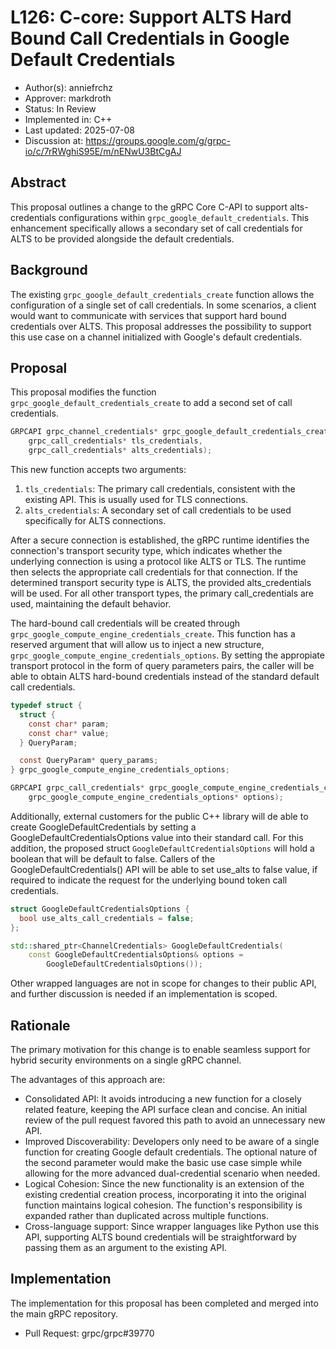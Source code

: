 # L126: C-core: Support ALTS Hard Bound Call Credentials in Google Default Credentials

*   Author(s): anniefrchz
*   Approver: markdroth
*   Status: In Review
*   Implemented in: C++
*   Last updated: 2025-07-08
*   Discussion at:
    https://groups.google.com/g/grpc-io/c/7rRWghiS95E/m/nENwU3BtCgAJ

## Abstract

This proposal outlines a change to the gRPC Core C-API to support
alts-credentials configurations within `grpc_google_default_credentials`. This
enhancement specifically allows a secondary set of call credentials for ALTS to
be provided alongside the default credentials.

## Background

The existing `grpc_google_default_credentials_create` function allows the
configuration of a single set of call credentials. In some scenarios, a client
would want to communicate with services that support hard bound credentials over
ALTS. This proposal addresses the possibility to support this use case on a
channel initialized with Google's default credentials.

## Proposal

This proposal modifies the function `grpc_google_default_credentials_create` to
add a second set of call credentials.

```c
GRPCAPI grpc_channel_credentials* grpc_google_default_credentials_create(
    grpc_call_credentials* tls_credentials,
    grpc_call_credentials* alts_credentials);
```

This new function accepts two arguments:

1.  `tls_credentials`: The primary call credentials, consistent with the
    existing API. This is usually used for TLS connections.
2.  `alts_credentials`: A secondary set of call credentials to be used
    specifically for ALTS connections.

After a secure connection is established, the gRPC runtime identifies the
connection's transport security type, which indicates whether the underlying
connection is using a protocol like ALTS or TLS. The runtime then selects the
appropriate call credentials for that connection. If the determined transport
security type is ALTS, the provided alts_credentials will be used. For all other
transport types, the primary call_credentials are used, maintaining the default
behavior.

The hard-bound call credentials will be created through
`grpc_google_compute_engine_credentials_create`. This function has a reserved
argument that will allow us to inject a new structure,
`grpc_google_compute_engine_credentials_options`. By setting the appropiate
transport protocol in the form of query parameters pairs, the caller will be
able to obtain ALTS hard-bound credentials instead of the standard default call
credentials.

```c
typedef struct {
  struct {
    const char* param;
    const char* value;
  } QueryParam;

  const QueryParam* query_params;
} grpc_google_compute_engine_credentials_options;

GRPCAPI grpc_call_credentials* grpc_google_compute_engine_credentials_create(
    grpc_google_compute_engine_credentials_options* options);
```

Additionally, external customers for the public C++ library will de able to
create GoogleDefaultCredentials by setting a GoogleDefaultCredentialsOptions
value into their standard call. For this addition, the proposed struct
`GoogleDefaultCredentialsOptions` will hold a boolean that will be default to
false. Callers of the GoogleDefaultCredentials() API will be able to set
use_alts to false value, if required to indicate the request for the underlying
bound token call credentials.

```c++
struct GoogleDefaultCredentialsOptions {
  bool use_alts_call_credentials = false;
};

std::shared_ptr<ChannelCredentials> GoogleDefaultCredentials(
    const GoogleDefaultCredentialsOptions& options =
        GoogleDefaultCredentialsOptions());
```

Other wrapped languages are not in scope for changes to their public API, and
further discussion is needed if an implementation is scoped.

## Rationale

The primary motivation for this change is to enable seamless support for hybrid
security environments on a single gRPC channel.

The advantages of this approach are:

*   Consolidated API: It avoids introducing a new function for a closely related
    feature, keeping the API surface clean and concise. An initial review of the
    pull request favored this path to avoid an unnecessary new API.
*   Improved Discoverability: Developers only need to be aware of a single
    function for creating Google default credentials. The optional nature of the
    second parameter would make the basic use case simple while allowing for the
    more advanced dual-credential scenario when needed.
*   Logical Cohesion: Since the new functionality is an extension of the
    existing credential creation process, incorporating it into the original
    function maintains logical cohesion. The function's responsibility is
    expanded rather than duplicated across multiple functions.
*   Cross-language support: Since wrapper languages like Python use this API,
    supporting ALTS bound credentials will be straightforward by passing them as
    an argument to the existing API.

## Implementation

The implementation for this proposal has been completed and merged into the main
gRPC repository.

*   Pull Request: grpc/grpc#39770

